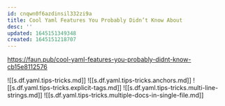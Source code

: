 ```yaml
---
id: cnqwn0f6azdinsil332zi9a
title: Cool Yaml Features You Probably Didn’t Know About
desc: ''
updated: 1645151349348
created: 1645151218707
---
```



<https://faun.pub/cool-yaml-features-you-probably-didnt-know-cb15e8112576>

![[s.df.yaml.tips-tricks.md]]
![[s.df.yaml.tips-tricks.anchors.md]]
![[s.df.yaml.tips-tricks.explicit-tags.md]]
![[s.df.yaml.tips-tricks.multi-line-strings.md]]
![[s.df.yaml.tips-tricks.multiple-docs-in-single-file.md]]
